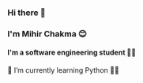 ### Hi there 👋
### I'm Mihir Chakma 😊
#### I'm a software engineering student 👨‍🎓
🌱 I’m currently learning Python 👨‍💻

<!--
**mihirchakma/mihirchakma** is a ✨ _special_ ✨ repository because its `README.md` (this file) appears on your GitHub profile.

Here are some ideas to get you started:

- 🔭 I’m currently working on ...
- 🌱 I’m currently learning ...
- 👯 I’m looking to collaborate on ...
- 🤔 I’m looking for help with ...
- 💬 Ask me about ...
- 📫 How to reach me: ...
- 😄 Pronouns: ...
- ⚡ Fun fact: ...
-->
